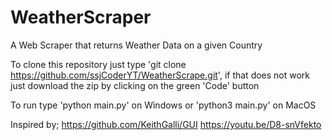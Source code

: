 # WeatherScraper
A Web Scraper that returns Weather Data on a given Country

To clone this repository just type 'git clone https://github.com/ssjCoderYT/WeatherScrape.git', if that does not work just download the zip by clicking on the green 'Code' button

To run type 'python main.py' on Windows or 'python3 main.py' on MacOS

Inspired by; 
https://github.com/KeithGalli/GUI
https://youtu.be/D8-snVfekto
